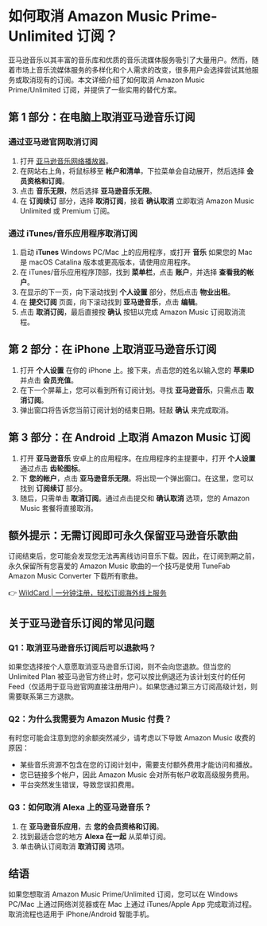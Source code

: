 # 如何取消 Amazon Music Prime-Unlimited 订阅？

亚马逊音乐以其丰富的音乐库和优质的音乐流媒体服务吸引了大量用户。然而，随着市场上音乐流媒体服务的多样化和个人需求的改变，很多用户会选择尝试其他服务或取消现有的订阅。本文详细介绍了如何取消 Amazon Music Prime/Unlimited 订阅，并提供了一些实用的替代方案。

## 第 1 部分：在电脑上取消亚马逊音乐订阅

### 通过亚马逊官网取消订阅

1. 打开 [亚马逊音乐网络播放器](https://www.tunefab.com/zh-CN/amazon-music/download-amazon-music-to-computer.html)。
2. 在网站右上角，将鼠标移至 **帐户和清单**，下拉菜单会自动展开，然后选择 **会员资格和订阅**。
3. 点击 **音乐无限**，然后选择 **亚马逊音乐无限**。
4. 在 **订阅续订** 部分，选择 **取消订阅**，接着 **确认取消** 立即取消 Amazon Music Unlimited 或 Premium 订阅。

### 通过 iTunes/音乐应用程序取消订阅

1. 启动 **iTunes** Windows PC/Mac 上的应用程序，或打开 **音乐** 如果您的 Mac 是 macOS Catalina 版本或更高版本，请使用应用程序。
2. 在 iTunes/音乐应用程序顶部，找到 **菜单栏**，点击 **账户**，并选择 **查看我的帐户**。
3. 在显示的下一页，向下滚动找到 **个人设置** 部分，然后点击 **物业出租**。
4. 在 **提交订阅** 页面，向下滚动找到 **亚马逊音乐**，点击 **编辑**。
5. 点击 **取消订阅**，最后直接按 **确认** 按钮以完成 Amazon Music 订阅取消流程。

## 第 2 部分：在 iPhone 上取消亚马逊音乐订阅

1. 打开 **个人设置** 在你的 iPhone 上。接下来，点击您的姓名以输入您的 **苹果ID** 并点击 **会员充值**。
2. 在下一个屏幕上，您可以看到所有订阅计划。寻找 **亚马逊音乐**，只需点击 **取消订阅**。
3. 弹出窗口将告诉您当前订阅计划的结束日期。轻敲 **确认** 来完成取消。

## 第 3 部分：在 Android 上取消 Amazon Music 订阅

1. 打开 **亚马逊音乐** 安卓上的应用程序。在应用程序的主提要中，打开 **个人设置** 通过点击 **齿轮图标**。
2. 下 **您的帐户**，点击 **亚马逊音乐无限**。将出现一个弹出窗口。在这里，您可以找到 **订阅续订** 部分。
3. 随后，只需单击 **取消订阅**。通过点击提交和 **确认取消** 选项，您的 Amazon Music 套餐将直接取消。

## 额外提示：无需订阅即可永久保留亚马逊音乐歌曲

订阅结束后，您可能会发现您无法再离线访问音乐下载。因此，在订阅到期之前，永久保留所有您喜爱的 Amazon Music 歌曲的一个技巧是使用 TuneFab Amazon Music Converter 下载所有歌曲。

👉 [WildCard | 一分钟注册，轻松订阅海外线上服务](https://bbtdd.com/WildCard)

## 关于亚马逊音乐订阅的常见问题

### Q1：取消亚马逊音乐订阅后可以退款吗？
如果您选择按个人意愿取消亚马逊音乐订阅，则不会向您退款。但当您的 Unlimited Plan 被亚马逊官方终止时，您可以按比例退还为该计划支付的任何 Feed（仅适用于亚马逊官网直接注册用户）。如果您通过第三方订阅高级计划，则需要联系第三方退款。

### Q2：为什么我需要为 Amazon Music 付费？
有时您可能会注意到您的余额突然减少，请考虑以下导致 Amazon Music 收费的原因：
- 某些音乐资源不包含在您的订阅计划中，需要支付额外费用才能访问和播放。
- 您已链接多个帐户，因此 Amazon Music 会对所有帐户收取高级服务费用。
- 平台突然发生错误，导致您误扣费用。

### Q3：如何取消 Alexa 上的亚马逊音乐？
1. 在 **亚马逊音乐应用**，去 **您的会员资格和订阅**。
2. 找到最适合您的地方 **Alexa 在一起** 从菜单订阅。
3. 单击确认订阅取消 **取消订阅** 选项。

## 结语
如果您想取消 Amazon Music Prime/Unlimited 订阅，您可以在 Windows PC/Mac 上通过网络浏览器或在 Mac 上通过 iTunes/Apple App 完成取消过程。取消流程也适用于 iPhone/Android 智能手机。